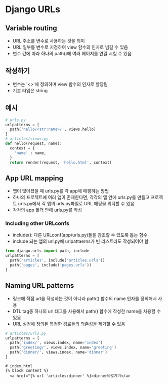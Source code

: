 # Django URLs

## Variable routing
- URL 주소를 변수로 사용하는 것을 의미
- URL 일부를 변수로 지정하여 view 함수의 인자로 넘길 수 있음
- 변수 값에 따라 하나의 path()에 여러 페이지를 연결 시킬 수 있음
## 작성하기
- 변수는 '<>'에 정의하며 view 함수의 인자로 할당됨
- 기본 타입은 string
## 예시
```python
# urls.py
urlpatterns = [
  path('hello/<str:name>/', views.hello)
]
# articles/views.py
def hello(request, name):
  context = {
    'name' : name,
  }
  return render(request, 'hello.html', context)
```

## App URL mapping
- 앱이 많아졌을 때 urls.py를 각 app에 매핑하는 방법 
- 하나의 프로젝트에 여러 앱이 존재한다면, 각각의 앱 안에 urls.py를 만들고 프로젝트 urls.py에서 각 앱의 urls.py파일로 URL 매핑을 위탁할 수 있음
- 각각의 app 폴더 안에 urls.py를 작성

### Including other URLconfs
- include(): 다른 URLconf(app/urls.py)들을 참조할 수 있도록 돕는 함수
- include 되는 앱의 url.py에 urlpattaerns가 빈 리스트라도 작성되어야 함
```python
from django.urls import path, include
urlpatterns = [
  path('articles', include('articles.urls'))
  path('pages', include('pages.urls'))
]
```

## Naming URL patterns
- 링크에 직접 url을 작성하는 것이 아니라 path() 함수의 name 인자를 정의해서 사용
- DTL tag중 하나의 url 태그를 사용해서 path() 함수에 작성한 name을 사용할 수 있음
- URL 설정에 정의된 특정한 경로들의 의존성을 제거할 수 있음
```python 
# articles/urls.py
urlpatterns = [
  path('index/', views.index, name='index')
  path('greeting/', views.index, name='greeting')
  path('dinner/', views.index, name='dinner')
]
```
```
# index.html
{% block content %}
  <a href="{% url 'articles:dinner' %}>dinner바로가기</a>

```